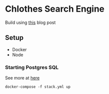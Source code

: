 # Chlothes Search Engine

Build using [this](https://betterprogramming.pub/nest-js-project-with-typeorm-and-postgres-ce6b5afac3be) blog post

## Setup

- Docker
- Node

### Starting Postgres SQL

See more at [here](https://github.com/docker-library/docs/blob/master/postgres/README.md#quick-reference)

```
docker-compose -f stack.yml up
```
